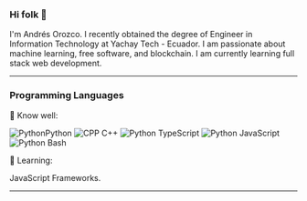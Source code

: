 ### Hi folk 👋
I'm Andrés Orozco. I recently obtained the degree of Engineer in Information Technology at Yachay Tech - Ecuador. I am passionate about machine learning, free software, and blockchain. I am currently learning full stack web development.

------------


### Programming Languages 
💪 Know well:

![Python](https://raw.githubusercontent.com/K4rakara/K4rakara/master/assets/bounce-in-icons/python.svg)Python ![CPP](https://raw.githubusercontent.com/K4rakara/K4rakara/master/assets/bounce-in-icons/cpp.svg) C++ ![Python](https://raw.githubusercontent.com/K4rakara/K4rakara/master/assets/bounce-in-icons/typescript.svg) TypeScript ![Python](https://raw.githubusercontent.com/K4rakara/K4rakara/master/assets/bounce-in-icons/javascript.svg)  JavaScript  ![Python](https://raw.githubusercontent.com/K4rakara/K4rakara/master/assets/bounce-in-icons/bash.svg) Bash

🌱 Learning:

JavaScript Frameworks.

------------
